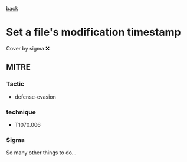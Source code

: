 [back](../index.md)
# Set a file's modification timestamp
Cover by sigma :x: 

## MITRE
### Tactic
  - defense-evasion

### technique
  - T1070.006

### Sigma

 So many other things to do...